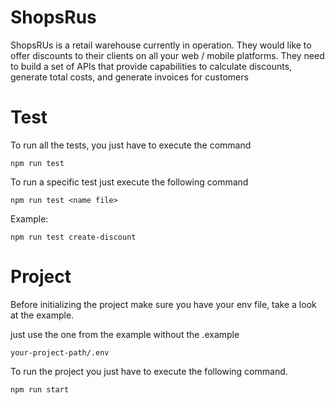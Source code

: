 # ShopsRus
ShopsRUs is a retail warehouse currently in operation. They would like to offer discounts to their clients on all your web / mobile platforms. They need to build a set of APIs that provide capabilities to calculate discounts, generate total costs, and generate invoices for customers

# Test
To run all the tests, you just have to execute the command
```
npm run test
```

To run a specific test just execute the following command
```
npm run test <name file>
```
Example:
```
npm run test create-discount
```

# Project
Before initializing the project make sure you have your env file, take a look at the example.

just use the one from the example without the .example

```your-project-path/.env```

To run the project you just have to execute the following command. 
```
npm run start
```


